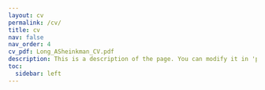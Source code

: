 ```yaml
---
layout: cv
permalink: /cv/
title: cv
nav: false
nav_order: 4
cv_pdf: Long_ASheinkman_CV.pdf
description: This is a description of the page. You can modify it in 'pages/_cv.md'. You can also change or remove the top pdf download button.
toc:
  sidebar: left
---
```

